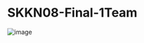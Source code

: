# SKKN08-Final-1Team

![image](https://github.com/user-attachments/assets/bf87ab90-9c27-489b-990f-01004be4da42)
